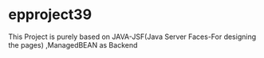 # epproject39
This Project is purely based on JAVA-JSF(Java Server Faces-For designing the pages) ,ManagedBEAN as Backend 
